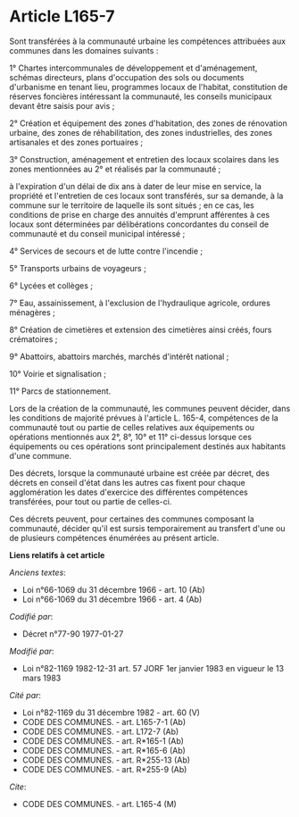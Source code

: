 # Article L165-7

Sont transférées à la communauté urbaine les compétences attribuées aux communes dans les domaines suivants :

1° Chartes intercommunales de développement et d'aménagement, schémas directeurs, plans d'occupation des sols ou documents
d'urbanisme en tenant lieu, programmes locaux de l'habitat, constitution de réserves foncières intéressant la communauté, les
conseils municipaux devant être saisis pour avis ;

2° Création et équipement des zones d'habitation, des zones de rénovation urbaine, des zones de réhabilitation, des zones
industrielles, des zones artisanales et des zones portuaires ;

3° Construction, aménagement et entretien des locaux scolaires dans les zones mentionnées au 2° et réalisés par la
communauté ;

à l'expiration d'un délai de dix ans à dater de leur mise en service, la propriété et l'entretien de ces locaux sont
transférés, sur sa demande, à la commune sur le territoire de laquelle ils sont situés ; en ce cas, les conditions de prise
en charge des annuités d'emprunt afférentes à ces locaux sont déterminées par délibérations concordantes du conseil de
communauté et du conseil municipal intéressé ;

4° Services de secours et de lutte contre l'incendie ;

5° Transports urbains de voyageurs ;

6° Lycées et collèges ;

7° Eau, assainissement, à l'exclusion de l'hydraulique agricole, ordures ménagères ;

8° Création de cimetières et extension des cimetières ainsi créés, fours crématoires ;

9° Abattoirs, abattoirs marchés, marchés d'intérêt national ;

10° Voirie et signalisation ;

11° Parcs de stationnement.

Lors de la création de la communauté, les communes peuvent décider, dans les conditions de majorité prévues à l'article L.
165-4, compétences de la communauté tout ou partie de celles relatives aux équipements ou opérations mentionnés aux 2°, 8°,
10° et 11° ci-dessus lorsque ces équipements ou ces opérations sont principalement destinés aux habitants d'une commune.

Des décrets, lorsque la communauté urbaine est créée par décret, des décrets en conseil d'état dans les autres cas fixent
pour chaque agglomération les dates d'exercice des différentes compétences transférées, pour tout ou partie de celles-ci.

Ces décrets peuvent, pour certaines des communes composant la communauté, décider qu'il est sursis temporairement au
transfert d'une ou de plusieurs compétences énumérées au présent article.

**Liens relatifs à cet article**

_Anciens textes_:

  - Loi n°66-1069 du 31 décembre 1966 - art. 10 (Ab)
  - Loi n°66-1069 du 31 décembre 1966 - art. 4 (Ab)

_Codifié par_:

  - Décret n°77-90 1977-01-27

_Modifié par_:

  - Loi n°82-1169 1982-12-31 art. 57 JORF 1er janvier 1983 en vigueur le 13 mars 1983

_Cité par_:

  - Loi n°82-1169 du 31 décembre 1982 - art. 60 (V)
  - CODE DES COMMUNES. - art. L165-7-1 (Ab)
  - CODE DES COMMUNES. - art. L172-7 (Ab)
  - CODE DES COMMUNES. - art. R*165-1 (Ab)
  - CODE DES COMMUNES. - art. R*165-6 (Ab)
  - CODE DES COMMUNES. - art. R*255-13 (Ab)
  - CODE DES COMMUNES. - art. R*255-9 (Ab)

_Cite_:

  - CODE DES COMMUNES. - art. L165-4 (M)
